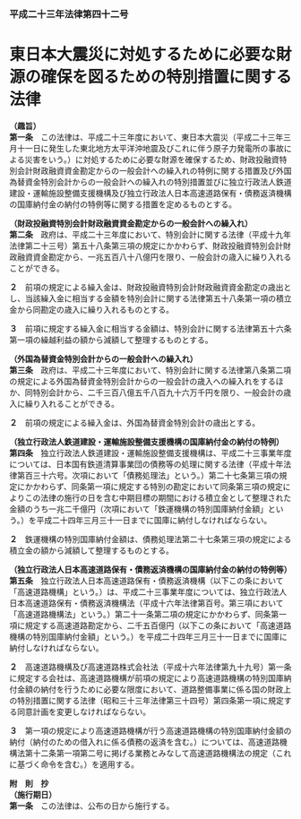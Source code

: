 ### 平成二十三年法律第四十二号  
# 東日本大震災に対処するために必要な財源の確保を図るための特別措置に関する法律  
  
**（趣旨）**  
**第一条**　この法律は、平成二十三年度において、東日本大震災（平成二十三年三月十一日に発生した東北地方太平洋沖地震及びこれに伴う原子力発電所の事故による災害をいう。）に対処するために必要な財源を確保するため、財政投融資特別会計財政融資資金勘定からの一般会計への繰入れの特例に関する措置及び外国為替資金特別会計からの一般会計への繰入れの特別措置並びに独立行政法人鉄道建設・運輸施設整備支援機構及び独立行政法人日本高速道路保有・債務返済機構の国庫納付金の納付の特例等に関する措置を定めるものとする。  
  
**（財政投融資特別会計財政融資資金勘定からの一般会計への繰入れ）**  
**第二条**　政府は、平成二十三年度において、特別会計に関する法律（平成十九年法律第二十三号）第五十八条第三項の規定にかかわらず、財政投融資特別会計財政融資資金勘定から、一兆五百八十八億円を限り、一般会計の歳入に繰り入れることができる。  
  
**２**　前項の規定による繰入金は、財政投融資特別会計財政融資資金勘定の歳出とし、当該繰入金に相当する金額を特別会計に関する法律第五十八条第一項の積立金から同勘定の歳入に繰り入れるものとする。  
  
**３**　前項に規定する繰入金に相当する金額は、特別会計に関する法律第五十六条第一項の繰越利益の額から減額して整理するものとする。  
  
**（外国為替資金特別会計からの一般会計への繰入れ）**  
**第三条**　政府は、平成二十三年度において、特別会計に関する法律第八条第二項の規定による外国為替資金特別会計からの一般会計の歳入への繰入れをするほか、同特別会計から、二千三百八億五千八百九十六万千円を限り、一般会計の歳入に繰り入れることができる。  
  
**２**　前項の規定による繰入金は、外国為替資金特別会計の歳出とする。  
  
**（独立行政法人鉄道建設・運輸施設整備支援機構の国庫納付金の納付の特例）**  
**第四条**　独立行政法人鉄道建設・運輸施設整備支援機構は、平成二十三事業年度については、日本国有鉄道清算事業団の債務等の処理に関する法律（平成十年法律第百三十六号。次項において「債務処理法」という。）第二十七条第三項の規定にかかわらず、同条第一項に規定する特別の勘定において同条第三項の規定によりこの法律の施行の日を含む中期目標の期間における積立金として整理された金額のうち一兆二千億円（次項において「鉄運機構の特別国庫納付金額」という。）を平成二十四年三月三十一日までに国庫に納付しなければならない。  
  
**２**　鉄運機構の特別国庫納付金額は、債務処理法第二十七条第三項の規定による積立金の額から減額して整理するものとする。  
  
**（独立行政法人日本高速道路保有・債務返済機構の国庫納付金の納付の特例等）**  
**第五条**　独立行政法人日本高速道路保有・債務返済機構（以下この条において「高速道路機構」という。）は、平成二十三事業年度については、独立行政法人日本高速道路保有・債務返済機構法（平成十六年法律第百号。第三項において「高速道路機構法」という。）第二十一条第二項の規定にかかわらず、同条第一項に規定する高速道路勘定から、二千五百億円（以下この条において「高速道路機構の特別国庫納付金額」という。）を平成二十四年三月三十一日までに国庫に納付しなければならない。  
  
**２**　高速道路機構及び高速道路株式会社法（平成十六年法律第九十九号）第一条に規定する会社は、高速道路機構が前項の規定により高速道路機構の特別国庫納付金額の納付を行うために必要な限度において、道路整備事業に係る国の財政上の特別措置に関する法律（昭和三十三年法律第三十四号）第四条第一項に規定する同意計画を変更しなければならない。  
  
**３**　第一項の規定により高速道路機構が行う高速道路機構の特別国庫納付金額の納付（納付のための借入れに係る債務の返済を含む。）については、高速道路機構法第十二条第一項第二号に掲げる業務とみなして高速道路機構法の規定（これに基づく命令を含む。）を適用する。  
  
**附　則　抄**  
**（施行期日）**  
**第一条**　この法律は、公布の日から施行する。  
  
